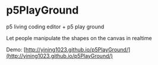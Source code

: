 # p5PlayGround

p5 living coding editor + p5 play ground

Let people manipulate the shapes on the canvas in realtime

Demo: [http://yining1023.github.io/p5PlayGround/](http://yining1023.github.io/p5PlayGround/) 